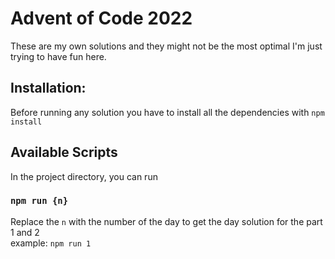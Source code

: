 # Advent of Code 2022
These are my own solutions and they might not be the most optimal I'm just trying to have fun here. 

## Installation:
Before running any solution you have to install all the dependencies with `npm install`

## Available Scripts
In the project directory, you can run

### `npm run {n}`
Replace the `n` with the number of the day to get the day solution for the part 1 and 2 <br>
example: `npm run 1`
